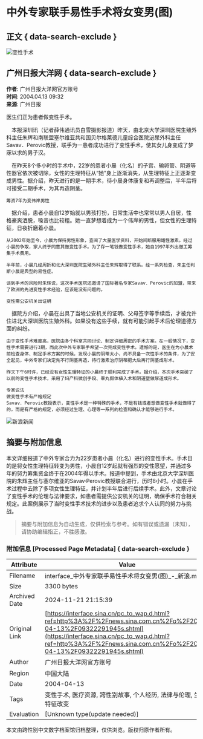 # 中外专家联手易性手术将女变男(图)

## 正文 { data-search-exclude }


![变性手术](https://n.sinaimg.cn/sinakd10200/360/w180h180/20221208/5c3e-f55083336a70ce292028f18a2ea21c3a.jpg)

## 广州日报大洋网 { data-search-exclude }

**作者**: 广州日报大洋网官方账号  
**时间**: 2004.04.13 09:32  
**来源**: 广州日报

医生们正为患者做变性手术。

　本报深圳讯（记者薛伟通讯员白雪摄影报道）昨天，由北京大学深圳医院生殖外科主任朱辉和南联盟塞尔维亚共和国贝尔格莱德儿童综合医院泌尿外科主任Savav．Perovic教授，联手为一患者成功进行了变性手术，使其女儿身变成了梦寐以求的男子汉。 

　在昨天8个多小时的手术中，22岁的患者小晨（化名）的子宫、输卵管、阴道等性器官依次被切除，女性的生理特征从“她”身上逐渐消失，从生理特征上正逐渐变成男性。据介绍，昨天进行的是一期手术，待小晨身体康复和再调整后，半年后将可接受二期手术，为其再造阴茎。 

	筹资7年为变伟岸男性   
　据介绍，患者小晨自12岁始就以男孩打扮，日常生活中也常常以男人自居，性格豪爽洒脱，嗓音也比较粗。她一直梦想着成为一个伟岸的男性，但女性的生理特征，日夜折磨着小晨。 

	从2002年始至今，小晨为保持男性形象，查阅了大量医学资料，开始间断服用雄性激素。经过小晨的争取，家人终于同意其做变性手术。为了存一笔钱做变性手术，她自1997年外出做工筹集手术费用。 

	半年前，小晨几经周折和北大深圳医院生殖外科主任朱辉取得了联系。经一系列检查，朱主任判断小晨是典型的易性症。 

	谈到手术的风险时朱辉说，这次手术医院还邀请了国际著名专家Savav．Perovic的加盟，带来了欧洲的先进变性手术经验，应该是没有问题的。 

	变性需公安机关出证明   
　据院方介绍，小晨在出具了当地公安机关的证明、父母签字等手续后，才被允许住进北大深圳医院生殖外科。如果没有这些手续，就有可能引起手术后伦理道德方面的纠纷。 

	由于变性手术难度高，医院由多个科室共同讨论、制定详细周密的手术方案。在一般情况下，变性手术需要进行3期，而此次中外专家联手希望一次完成变性手术。遗憾的是，医生在为小晨术前检查身体、制定手术方案的时候，发现小晨的阴蒂太小，尚不具备一次性手术的条件，为了安全起见，中外专家们决定先不行阴茎再造，待行激素治疗阴蒂肥大后再行阴茎成形术。 

	昨天下午6时许，已经没有女性生理特征的小晨终于顺利完成了手术。据介绍，本次手术突破了以前的变性手术技术，采用了妇产科微创手段、睾丸假体植入术和阴道壁做尿道成形术。 

	专家说法   
	做变性手术有严格规定   
	Savav．Perovic教授表示，变性手术是一种特殊的手术，不是有钱或者想做变性手术就做得了的，而是有严格的规定，必须经过生理、心理等一系列的检查和确认才能够进行手术。 

![新浪新闻](https://n.sinaimg.cn/default/80905340/20200331/sinalogo.png)
<!-- tcd_original_link https://interface.sina.cn/pc_to_wap.d.html?ref=http%3A%2F%2Fnews.sina.com.cn%2Fo%2F2004-04-13%2F09322291945s.shtml -->
## 摘要与附加信息

<!-- tcd_abstract -->
本文详细报道了中外专家合力为22岁患者小晨（化名）进行的变性手术。手术目的是将女性生理特征转变为男性，小晨自12岁起就有强烈的变性愿望，并通过多年的努力筹集资金终于在2004年得以手术。报道中提到，手术由北京大学深圳医院的朱辉主任与塞尔维亚的Savav·Perovic教授联合进行，历时8小时。小晨在手术过程中去除了多项女性生理特征，并计划半年后进行后续手术。此外，文章讨论了变性手术的伦理与法律要求，如患者需提供公安机关的证明，确保手术符合相关规定。此案例展示了当时变性手术技术的进步以及患者追求个人认同的努力与挑战。
<!-- tcd_abstract_end -->

> 摘要与附加信息为自动生成，仅供检索与参考。如有错误或遗漏（未知），请协助编辑指正，不胜感激。

### 附加信息 [Processed Page Metadata] { data-search-exclude }

| Attribute       | Value                                  |
|-----------------|----------------------------------------|
| Filename        | interface_中外专家联手易性手术将女变男(图)_-_新浪.md                             |
| Size            | 3300 bytes                           |
| Archived Date   | 2024-11-21 21:15:39                             |
| Original Link   | [https://interface.sina.cn/pc_to_wap.d.html?ref=http%3A%2F%2Fnews.sina.com.cn%2Fo%2F2004-04-13%2F09322291945s.shtml](https://interface.sina.cn/pc_to_wap.d.html?ref=http%3A%2F%2Fnews.sina.com.cn%2Fo%2F2004-04-13%2F09322291945s.shtml)                       |
| Author          | 广州日报大洋网官方账号                               |
| Region          | 中国大陆                               |
| Date            | 2004-04-13                                 |
| Tags            | 变性手术, 医疗资源, 跨性别故事, 个人经历, 法律与伦理, 生理特征改变                                 |
| Evaluation            | [Unknown type(update needed)]                                 |
<!-- tcd_table_end -->

本文由跨性别中文数字档案馆归档整理，仅供浏览。版权归原作者所有。
